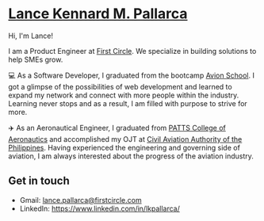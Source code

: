 # [Lance Kennard M. Pallarca](http://portfolio-lkpallarca.vercel.app/)
Hi, I'm Lance!

I am a Product Engineer at [First Circle](https://www.firstcircle.ph/). We specialize in building solutions to help SMEs grow.

:computer: As a Software Developer, I graduated from the bootcamp [Avion School](https://www.avionschool.com/). I got a glimpse of the possibilities of web development and learned to expand my network and connect with more people within the industry. Learning never stops and as a result, I am filled with purpose to strive for more.

:airplane: As an Aeronautical Engineer, I graduated from [PATTS College of Aeronautics](https://www.patts.edu.ph/) and accomplished my OJT at [Civil Aviation Authority of the Philippines](https://caap.gov.ph/). Having experienced the engineering and governing side of aviation, I am always interested about the progress of the aviation industry.

## Get in touch
- Gmail: lance.pallarca@firstcircle.com
- LinkedIn: https://www.linkedin.com/in/lkpallarca/

